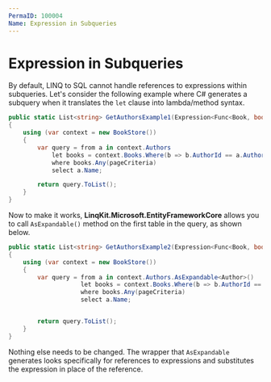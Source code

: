 ```yaml
---
PermaID: 100004
Name: Expression in Subqueries
---
```


# Expression in Subqueries

By default, LINQ to SQL cannot handle references to expressions within subqueries. Let's consider the following example where C# generates a subquery when it translates the `let` clause into lambda/method syntax.

```csharp
public static List<string> GetAuthorsExample1(Expression<Func<Book, bool>> pageCriteria)
{
    using (var context = new BookStore())
    {
        var query = from a in context.Authors
            let books = context.Books.Where(b => b.AuthorId == a.AuthorId)
            where books.Any(pageCriteria)
            select a.Name;

        return query.ToList();
    }
}
```

Now to make it works, **LinqKit.Microsoft.EntityFrameworkCore** allows you to call `AsExpandable()` method on the first table in the query, as shown below.

```csharp
public static List<string> GetAuthorsExample2(Expression<Func<Book, bool>> pageCriteria)
{
    using (var context = new BookStore())
    {
        var query = from a in context.Authors.AsExpandable<Author>()
                    let books = context.Books.Where(b => b.AuthorId == a.AuthorId)
                    where books.Any(pageCriteria)
                    select a.Name;


        return query.ToList();
    }
}
```

Nothing else needs to be changed. The wrapper that `AsExpandable` generates looks specifically for references to expressions and substitutes the expression in place of the reference.
